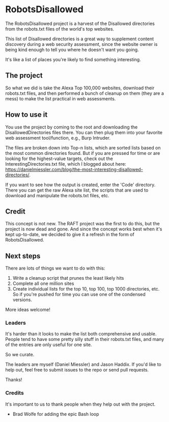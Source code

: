 # RobotsDisallowed
The RobotsDisallowed project is a harvest of the Disallowed directories from the robots.txt files of the world's top websites.

This list of Disallowed directories is a great way to supplement content discovery during a web security assessment, since the website owner is being kind enough to tell you where he doesn't want you going.

It's like a list of places you're likely to find something interesting.

## The project

So what we did is take the Alexa Top 100,000 websites, download their robots.txt files, and then performed a bunch of cleanup on them (they are a mess) to make the list practical in web assessments.

## How to use it

You use the project by coming to the root and downloading the DisallowedDirectories files there. You can then plug them into your favorite web assessment tool/function, e.g., Burp Intruder.

The files are broken down into Top-n lists, which are sorted lists based on the most common directories found. But if you are pressed for time or are looking for the highest-value targets, check out the InterestingDirectories.txt file, which I blogged about here: https://danielmiessler.com/blog/the-most-interesting-disallowed-directories/.

If you want to see how the output is created, enter the 'Code' directory. There you can get the raw Alexa site list, the scripts that are used to download and manipulate the robots.txt files, etc.

## Credit

This concept is not new. The RAFT project was the first to do this, but the project is now dead and gone. And since the concept works best when it's kept up-to-date, we decided to give it a refresh in the form of RobotsDisallowed.

## Next steps

There are lots of things we want to do with this:

1. Write a cleanup script that prunes the least likely hits
2. Complete all one million sites
3. Create individual lists for the top 10, top 100, top 1000 directories, etc. So if you're pushed for time you can use one of the condensed versions.

More ideas welcome!

### Leaders

It's harder than it looks to make the list both comprehensive and usable. People tend to have some pretty silly stuff in their robots.txt files, and many of the entries are only useful for one site.

So we curate.

The leaders are myself (Daniel Miessler) and Jason Haddix. If you'd like to help out, feel free to submit issues to the repo or send pull requests.

Thanks!

### Credits

It's important to us to thank people when they help out with the project.

- Brad Wolfe for adding the epic Bash loop
